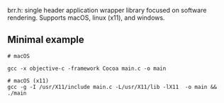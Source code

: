 brr.h: single header application wrapper library focused on software rendering. Supports macOS, linux (x11), and windows. 


## Minimal example

```
# macOS

gcc -x objective-c -framework Cocoa main.c -o main

# macOS (x11)
gcc -g -I /usr/X11/include main.c -L/usr/X11/lib -lX11  -o main && ./main

```

